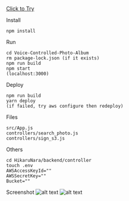 [Click to Try](http://p2-front-end.s3-website-us-east-1.amazonaws.com/)

Install
```
npm install
```

Run
```
cd Voice-Controlled-Photo-Album
rm package-lock.json (if it exists)
npm run build
npm start   
(localhost:3000)
```

Deploy
```
npm run build
yarn deploy
(if failed, try aws configure then redeploy)
```

Files
```
src/App.js
controllers/search_photo.js
controllers/sign_s3.js
```

Others
```
cd HikaruNara/backend/controller
touch .env
AWSAccessKeyId=""
AWSSecretKey=""
Bucket=""
```

Screenshot
![alt text](https://github.com/duochen13/Voice-Controlled-Photo-Album/blob/main/search_demo_0.jpg?raw=true)
![alt text](https://github.com/duochen13/Voice-Controlled-Photo-Album/blob/main/upload_demo_0.jpg?raw=true)

